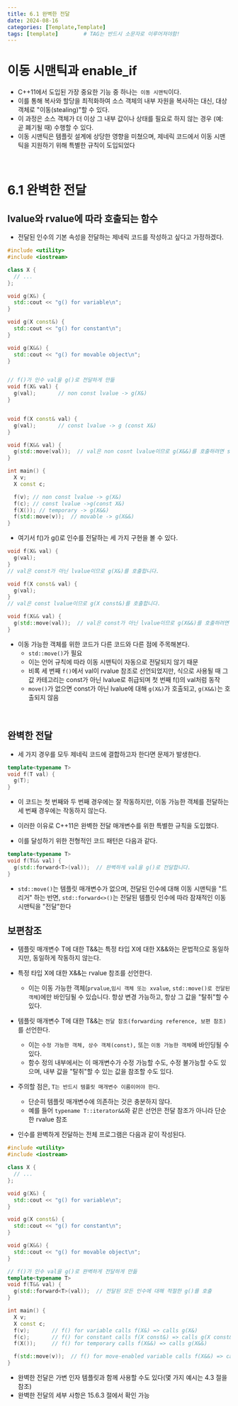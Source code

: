 ```yaml
---
title: 6.1 완벽한 전달
date: 2024-08-16
categories: [Template,Template]
tags: [template]		# TAG는 반드시 소문자로 이루어져야함!
---
```


# 이동 시맨틱과 enable_if

* C++11에서 도입된 가장 중요한 기능 중 하나는` 이동 시맨틱`이다.
* 이를 통해 복사와 할당을 최적화하여 소스 객체의 내부 자원을 복사하는 대신, 대상 객체로 "이동(stealing)"할 수 있다. 
* 이 과정은 소스 객체가 더 이상 그 내부 값이나 상태를 필요로 하지 않는 경우 (예: 곧 폐기될 때) 수행할 수 있다.
* 이동 시맨틱은 템플릿 설계에 상당한 영향을 미쳤으며, 제네릭 코드에서 이동 시맨틱을 지원하기 위해 특별한 규칙이 도입되었다

<br>

# 6.1 완벽한 전달

## lvalue와 rvalue에 따라 호출되는 함수

* 전달된 인수의 기본 속성을 전달하는 제네릭 코드를 작성하고 싶다고 가정하겠다.

```c++
#include <utility>
#include <iostream>

class X {
  // ...
};

void g(X&) {
  std::cout << "g() for variable\n";
}

void g(X const&) {
  std::cout << "g() for constant\n";
}

void g(X&&) {
  std::cout << "g() for movable object\n";
}


// f()가 인수 val을 g()로 전달하게 만듦
void f(X& val) {
  g(val);       // non const lvalue -> g(X&)
}


void f(X const& val) {
  g(val);       // const lvalue -> g (const X&)
}

void f(X&& val) {
  g(std::move(val));  // val은 non cosnt lvalue이므로 g(X&&)를 호출하려면 std::move()
}

int main() {
  X v;
  X const c;

  f(v); // non const lvalue -> g(X&)
  f(c); // const lvalue ->g(const X&)
  f(X()); // temporary -> g(X&&)
  f(std::move(v));  // movable -> g(X&&)
}
```

* 여기서 f()가 g()로 인수를 전달하는 세 가지 구현을 볼 수 있다.

```c++
void f(X& val) {
  g(val);
}
// val은 const가 아닌 lvalue이므로 g(X&)를 호출합니다.

void f(X const& val) {
  g(val);
}
// val은 const lvalue이므로 g(X const&)를 호출합니다.

void f(X&& val) {
  g(std::move(val));  // val은 const가 아닌 lvalue이므로 g(X&&)를 호출하려면 std::move()가 필요합니다.
}
```

* 이동 가능한 객체를 위한 코드가 다른 코드와 다른 점에 주목해본다.
  * `std::move()`가 필요
  * 이는 언어 규칙에 따라 이동 시맨틱이 자동으로 전달되지 않기 때문
  * 비록 세 번째 `f()`에서 val이 rvalue 참조로 선언되었지만, 식으로 사용될 때 그 값 카테고리는 const가 아닌 lvalue로 취급되며 첫 번째 f()의 val처럼 동작
  * `move()`가 없으면 const가 아닌 lvalue에 대해 `g(X&)`가 호출되고, `g(X&&)`는 호출되지 않음

<br>

## 완벽한 전달

* 세 가지 경우를 모두 제네릭 코드에 결합하고자 한다면 문제가 발생한다.

```c++
template<typename T>
void f(T val) {
  g(T);
}
```
* 이 코드는 첫 번째와 두 번째 경우에는 잘 작동하지만, 이동 가능한 객체를 전달하는 세 번째 경우에는 작동하지 않는다.

* 이러한 이유로 C++11은 완벽한 전달 매개변수를 위한 특별한 규칙을 도입했다.
* 이를 달성하기 위한 전형적인 코드 패턴은 다음과 같다.

```c++
template<typename T>
void f(T&& val) {
  g(std::forward<T>(val));  // 완벽하게 val을 g()로 전달합니다.
}
```

* `std::move()`는 템플릿 매개변수가 없으며, 전달된 인수에 대해 이동 시맨틱을 "트리거" 하는 반면, `std::forward<>()`는 전달된 템플릿 인수에 따라 잠재적인 이동 시맨틱을 "전달"한다


## 보편참조

* 템플릿 매개변수 T에 대한 T&&는 특정 타입 X에 대한 X&&와는 문법적으로 동일하지만, 동일하게 작동하지 않는다.


* 특정 타입 X에 대한 X&&는 rvalue 참조를 선언한다.
  * 이는 이동 가능한 객체(`prvalue`,`임시 객체 또는 xvalue`, `std::move()로 전달된 객체`)에만 바인딩될 수 있습니다. 항상 변경 가능하고, 항상 그 값을 "탈취"할 수 있다.
* 템플릿 매개변수 T에 대한 T&&는 `전달 참조(forwarding reference, 보편 참조)`를 선언한다.
  * 이는 `수정 가능한 객체, 상수 객체(const),` 또는 `이동 가능한 객체`에 바인딩될 수 있다. 
  * 함수 정의 내부에서는 이 매개변수가 수정 가능할 수도, 수정 불가능할 수도 있으며, 내부 값을 "탈취"할 수 있는 값을 참조할 수도 있다.

* 주의할 점은, `T는 반드시 템플릿 매개변수 이름이어야 한다`.
  * 단순히 템플릿 매개변수에 의존하는 것은 충분하지 않다.
  * 예를 들어 `typename T::iterator&&`와 같은 선언은 전달 참조가 아니라 단순한 rvalue 참조

* 인수를 완벽하게 전달하는 전체 프로그램은 다음과 같이 작성된다.

```c++
#include <utility>
#include <iostream>

class X {
  // ...
};

void g(X&) {
  std::cout << "g() for variable\n";
}

void g(X const&) {
  std::cout << "g() for constant\n";
}

void g(X&&) {
  std::cout << "g() for movable object\n";
}

// f()가 인수 val을 g()로 완벽하게 전달하게 만듦
template<typename T>
void f(T&& val) {
  g(std::forward<T>(val));  // 전달된 모든 인수에 대해 적절한 g()를 호출
}

int main() {
  X v;
  X const c;
  f(v);       // f() for variable calls f(X&) => calls g(X&)
  f(c);       // f() for constant calls f(X const&) => calls g(X const&)
  f(X());     // f() for temporary calls f(X&&) => calls g(X&&)

  f(std::move(v));  // f() for move-enabled variable calls f(X&&) => calls g(X&&)
}
```

* 완벽한 전달은 가변 인자 템플릿과 함께 사용할 수도 있다(몇 가지 예시는 4.3 절을 참조)
* 완벽한 전달의 세부 사항은 15.6.3 절에서 확인 가능